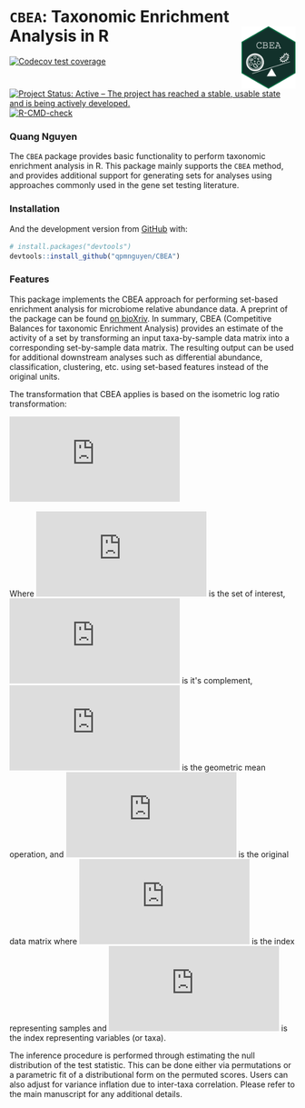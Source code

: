 
<!-- README.md is generated from README.Rmd. Please edit that file -->

# `CBEA`: Taxonomic Enrichment Analysis in R <img src='man/figures/hex-CBEA.png' align="right" height="110" />

<!-- badges: start -->

[![Codecov test
coverage](https://codecov.io/gh/qpmnguyen/CBEA/branch/master/graph/badge.svg)](https://codecov.io/gh/qpmnguyen/CBEA?branch=master)
[![Project Status: Active – The project has reached a stable, usable
state and is being actively
developed.](https://www.repostatus.org/badges/latest/active.svg)](https://www.repostatus.org/#active)
[![R-CMD-check](https://github.com/qpmnguyen/CBEA/workflows/R-CMD-check-bioc/badge.svg)](https://github.com/qpmnguyen/CBEA/actions)
<!-- [![BioC status](http://www.bioconductor.org/shields/build/release/bioc/CBEA.svg)](https://bioconductor.org/checkResults/release/bioc-LATEST/CBEA) -->
<!-- badges: end -->

### Quang Nguyen

The `CBEA` package provides basic functionality to perform taxonomic
enrichment analysis in R. This package mainly supports the `CBEA`
method, and provides additional support for generating sets for analyses
using approaches commonly used in the gene set testing literature.

### Installation

And the development version from [GitHub](https://github.com/) with:

``` r
# install.packages("devtools")
devtools::install_github("qpmnguyen/CBEA")
```

### Features

This package implements the CBEA approach for performing set-based
enrichment analysis for microbiome relative abundance data. A preprint
of the package can be found [on bioXriv](https://www.biorxiv.org/content/10.1101/2021.09.07.459294v1.full). In summary, CBEA (Competitive Balances for taxonomic Enrichment Analysis) provides an estimate of the activity of a set by transforming an input taxa-by-sample data matrix into a corresponding set-by-sample data matrix. The resulting output can be used for additional downstream analyses such as differential abundance, classification, clustering, etc. using set-based features instead of the original units.

The transformation that CBEA applies is based on the isometric log ratio transformation:  

![](https://latex.codecogs.com/gif.latex?CBEA_%7Bi%2C%5Cmathbb%7BS%7D%7D%20%3D%20%5Csqrt%7B%5Cfrac%7B%7C%5Cmathbb%7BS%7D%7C%7C%5Cmathbb%7BS_c%7D%7C%7D%7B%7C%5Cmathbb%7BS%7D%7C%20&plus;%20%7C%5Cmathbb%7BS_c%7D%7C%7D%7D%20%5Cln%20%5Cfrac%7Bg%28X_%7Bi%2Cj%20%7C%20j%5Cin%20%5Cmathbb%7BS%7D%7D%29%7D%7Bg%28X_%7Bi%2Cj%20%7C%20j%20%5Cnotin%20%5Cmathbb%7BS%7D%7D%29%7D) 

Where ![S](https://latex.codecogs.com/gif.latex?%5Cinline%20%5Cmathbb%7BS%7D) is the set of interest, ![Sc](https://latex.codecogs.com/gif.latex?%5Cinline%20%5Cmathbb%7BS_%7BC%7D%7D) is it's complement, ![g()](https://latex.codecogs.com/gif.latex?%5Cinline%20g%28%29) is the geometric mean operation, and ![X](https://latex.codecogs.com/gif.latex?%5Cinline%20X) is the original data matrix where ![i](https://latex.codecogs.com/gif.latex?%5Cinline%20i) is the index representing samples and ![j](https://latex.codecogs.com/gif.latex?%5Cinline%20j) is the index representing variables (or taxa).   

The inference procedure is performed through estimating the null distribution of the test statistic. This can be done either via permutations or a parametric fit of a distributional form on the permuted scores. Users can also adjust for variance inflation due to inter-taxa correlation. Please refer to the main manuscript for any additional details. 
